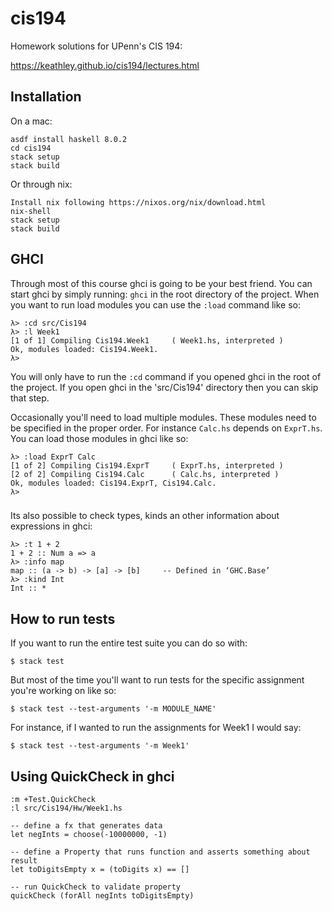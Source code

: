 # cis194

Homework solutions for UPenn's CIS 194:

https://keathley.github.io/cis194/lectures.html

## Installation

On a mac:

    asdf install haskell 8.0.2
    cd cis194
    stack setup
    stack build

Or through nix:

    Install nix following https://nixos.org/nix/download.html
    nix-shell
    stack setup
    stack build

## GHCI

Through most of this course ghci is going to be your best friend. You can start
ghci by simply running: `ghci` in the root directory of the project. When you want to run load modules
you can use the `:load` command like so:

```
λ> :cd src/Cis194
λ> :l Week1
[1 of 1] Compiling Cis194.Week1     ( Week1.hs, interpreted )
Ok, modules loaded: Cis194.Week1.
λ>
```

You will only have to run the `:cd` command if you opened ghci in the root of the project. If you open ghci in the 'src/Cis194' directory then you can skip that step.

Occasionally you'll need to load multiple modules. These modules need to be
specified in the proper order. For instance `Calc.hs` depends on `ExprT.hs`.
You can load those modules in ghci like so:

```
λ> :load ExprT Calc
[1 of 2] Compiling Cis194.ExprT     ( ExprT.hs, interpreted )
[2 of 2] Compiling Cis194.Calc      ( Calc.hs, interpreted )
Ok, modules loaded: Cis194.ExprT, Cis194.Calc.
λ>
```

###

Its also possible to check types, kinds an other information about expressions
in ghci:

```
λ> :t 1 + 2
1 + 2 :: Num a => a
λ> :info map
map :: (a -> b) -> [a] -> [b]     -- Defined in ‘GHC.Base’
λ> :kind Int
Int :: *
```

## How to run tests

If you want to run the entire test suite you can do so with:

```
$ stack test
```

But most of the time you'll want to run tests for the specific assignment you're
working on like so:

```
$ stack test --test-arguments '-m MODULE_NAME'
```

For instance, if I wanted to run the assignments for Week1 I would say:

```
$ stack test --test-arguments '-m Week1'
```

## Using QuickCheck in ghci

    :m +Test.QuickCheck
    :l src/Cis194/Hw/Week1.hs 

    -- define a fx that generates data
    let negInts = choose(-10000000, -1)

    -- define a Property that runs function and asserts something about result
    let toDigitsEmpty x = (toDigits x) == []

    -- run QuickCheck to validate property
    quickCheck (forAll negInts toDigitsEmpty)
